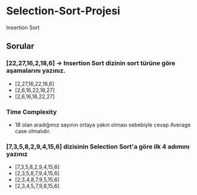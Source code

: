# Selection-Sort-Projesi
Insertion Sort
## Sorular
### [22,27,16,2,18,6] -> Insertion Sort dizinin sort türüne göre aşamalarını yazınız.
* [2,27,16,22,18,6]
* [2,6,16,22,18,27]
* [2,6,16,18,22,27]

### Time Complexity
* 18 olan aradığımız sayının ortaya yakın olması sebebiyle cevap Average case olmalıdır.


### [7,3,5,8,2,9,4,15,6] dizisinin Selection Sort'a göre ilk 4 adımını yazınız
* [7,3,5,8,2,9,4,15,6]
* [2,3,5,8,7,9,4,15,6]
* [2,3,4,8,7,9,5,15,6]
* [2,3,4,5,7,9,8,15,6]